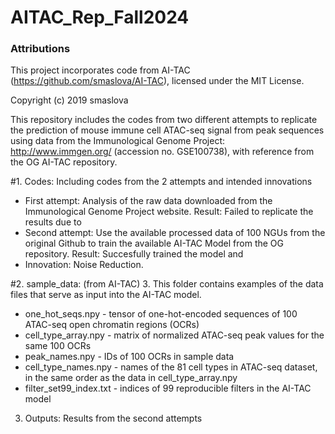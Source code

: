 # AITAC_Rep_Fall2024

### Attributions
This project incorporates code from AI-TAC (https://github.com/smaslova/AI-TAC), licensed under the MIT License.

Copyright (c) 2019 smaslova

This repository includes the codes from two different attempts to replicate the prediction of mouse immune cell ATAC-seq signal from peak sequences using data from the Immunological Genome Project: http://www.immgen.org/ (accession no. GSE100738), with reference from the OG AI-TAC repository.

#1. Codes:
Including codes from the 2 attempts and intended innovations
   
- First attempt: Analysis of the raw data downloaded from the Immunological Genome Project website.
  Result: Failed to replicate the results due to 
- Second attempt: Use the available processed data of 100 NGUs from the original Github to train the available AI-TAC Model from the OG repository.
  Result: Succesfully trained the model and
- Innovation: Noise Reduction.

#2. sample_data: (from AI-TAC)
3. This folder contains examples of the data files that serve as input into the AI-TAC model.

- one_hot_seqs.npy - tensor of one-hot-encoded sequences of 100 ATAC-seq open chromatin regions (OCRs)
- cell_type_array.npy - matrix of normalized ATAC-seq peak values for the same 100 OCRs
- peak_names.npy - IDs of 100 OCRs in sample data
- cell_type_names.npy - names of the 81 cell types in ATAC-seq dataset, in the same order as the data in cell_type_array.npy
- filter_set99_index.txt - indices of 99 reproducible filters in the AI-TAC model

3. Outputs:
   Results from the second attempts
